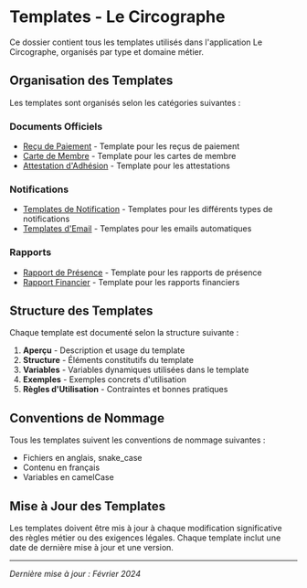 # Templates - Le Circographe

Ce dossier contient tous les templates utilisés dans l'application Le Circographe, organisés par type et domaine métier.

## Organisation des Templates

Les templates sont organisés selon les catégories suivantes :

### Documents Officiels
- [Reçu de Paiement](payment_receipt.md) - Template pour les reçus de paiement
- [Carte de Membre](membership_card.md) - Template pour les cartes de membre
- [Attestation d'Adhésion](membership_certificate.md) - Template pour les attestations

### Notifications
- [Templates de Notification](notification_templates.md) - Templates pour les différents types de notifications
- [Templates d'Email](email_templates.md) - Templates pour les emails automatiques

### Rapports
- [Rapport de Présence](attendance_report.md) - Template pour les rapports de présence
- [Rapport Financier](financial_report.md) - Template pour les rapports financiers

## Structure des Templates

Chaque template est documenté selon la structure suivante :
1. **Aperçu** - Description et usage du template
2. **Structure** - Éléments constitutifs du template
3. **Variables** - Variables dynamiques utilisées dans le template
4. **Exemples** - Exemples concrets d'utilisation
5. **Règles d'Utilisation** - Contraintes et bonnes pratiques

## Conventions de Nommage

Tous les templates suivent les conventions de nommage suivantes :
- Fichiers en anglais, snake_case
- Contenu en français
- Variables en camelCase

## Mise à Jour des Templates

Les templates doivent être mis à jour à chaque modification significative des règles métier ou des exigences légales. Chaque template inclut une date de dernière mise à jour et une version.

---

*Dernière mise à jour : Février 2024* 